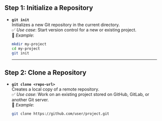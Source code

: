 ## Step 1: Initialize a Repository  

- **`git init`**  
  Initializes a new Git repository in the current directory.  
  ✅ *Use case*: Start version control for a new or existing project.  
  🔹 *Example*:  
  ```bash
  mkdir my-project
  cd my-project
  git init
  ```
  ---

## Step 2: Clone a Repository  

- **`git clone <repo-url>`**  
  Creates a local copy of a remote repository.  
  ✅ *Use case*: Work on an existing project stored on GitHub, GitLab, or another Git server.  
  🔹 *Example*:  
  ```bash
  git clone https://github.com/user/project.git
  ```

